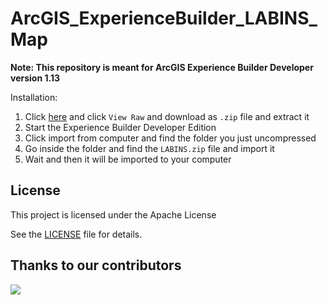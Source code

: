 # ArcGIS_ExperienceBuilder_LABINS_Map

**Note: This repository is meant for ArcGIS Experience Builder Developer version 1.13**

Installation:
1. Click [here](LABINS.zip) and click `View Raw` and download as `.zip` file and extract it
2. Start the Experience Builder Developer Edition
3. Click import from computer and find the folder you just uncompressed
4. Go inside the folder and find the `LABINS.zip` file and import it
5. Wait and then it will be imported to your computer

## License
This project is licensed under the Apache License

See the [LICENSE](LICENSE) file for details.

## Thanks to our contributors

<a href="https://github.com/KPCOFGS/ArcGIS_ExperienceBuilder_LABINS_Map/graphs/contributors">
  <img src="https://contrib.rocks/image?repo=KPCOFGS/ArcGIS_ExperienceBuilder_LABINS_Map" />
</a>
